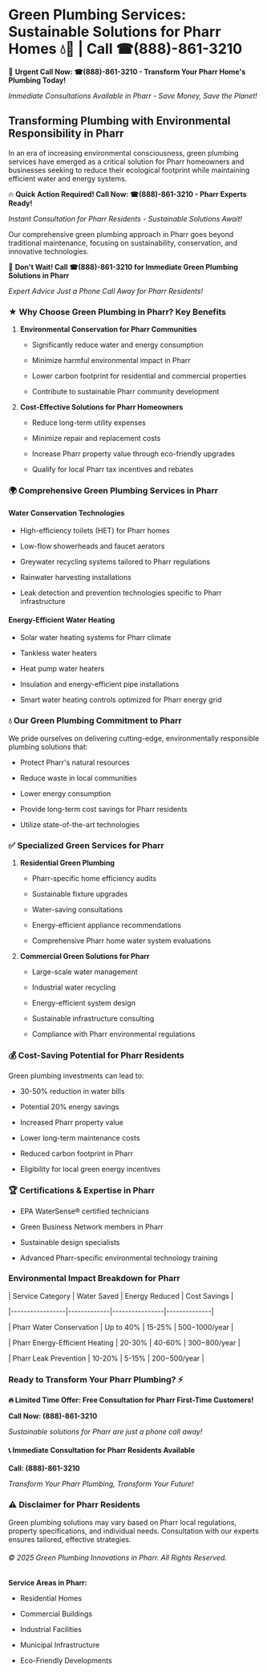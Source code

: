 # Green Plumbing Services: Sustainable Solutions for Pharr Homes 💧🌿 | Call ☎(888)-861-3210

🚨 **Urgent Call Now: ☎(888)-861-3210 - Transform Your Pharr Home's Plumbing Today!**
*Immediate Consultations Available in Pharr - Save Money, Save the Planet!*

## Transforming Plumbing with Environmental Responsibility in Pharr

In an era of increasing environmental consciousness, green plumbing services have emerged as a critical solution for Pharr homeowners and businesses seeking to reduce their ecological footprint while maintaining efficient water and energy systems. 

🔥 **Quick Action Required! Call Now: ☎(888)-861-3210 - Pharr Experts Ready!**
*Instant Consultation for Pharr Residents - Sustainable Solutions Await!*

Our comprehensive green plumbing approach in Pharr goes beyond traditional maintenance, focusing on sustainability, conservation, and innovative technologies.

🚨 **Don't Wait! Call ☎(888)-861-3210 for Immediate Green Plumbing Solutions in Pharr**
*Expert Advice Just a Phone Call Away for Pharr Residents!*

### ★ Why Choose Green Plumbing in Pharr? Key Benefits

1. **Environmental Conservation for Pharr Communities** 
   - Significantly reduce water and energy consumption
   - Minimize harmful environmental impact in Pharr
   - Lower carbon footprint for residential and commercial properties
   - Contribute to sustainable Pharr community development

2. **Cost-Effective Solutions for Pharr Homeowners** 
   - Reduce long-term utility expenses
   - Minimize repair and replacement costs
   - Increase Pharr property value through eco-friendly upgrades
   - Qualify for local Pharr tax incentives and rebates

### 🌍 Comprehensive Green Plumbing Services in Pharr

#### Water Conservation Technologies
- High-efficiency toilets (HET) for Pharr homes
- Low-flow showerheads and faucet aerators
- Greywater recycling systems tailored to Pharr regulations
- Rainwater harvesting installations
- Leak detection and prevention technologies specific to Pharr infrastructure

#### Energy-Efficient Water Heating
- Solar water heating systems for Pharr climate
- Tankless water heaters
- Heat pump water heaters
- Insulation and energy-efficient pipe installations
- Smart water heating controls optimized for Pharr energy grid

### 💧 Our Green Plumbing Commitment to Pharr

We pride ourselves on delivering cutting-edge, environmentally responsible plumbing solutions that:
- Protect Pharr's natural resources
- Reduce waste in local communities
- Lower energy consumption
- Provide long-term cost savings for Pharr residents
- Utilize state-of-the-art technologies

### ✅ Specialized Green Services for Pharr

1. **Residential Green Plumbing**
   - Pharr-specific home efficiency audits
   - Sustainable fixture upgrades
   - Water-saving consultations
   - Energy-efficient appliance recommendations
   - Comprehensive Pharr home water system evaluations

2. **Commercial Green Solutions for Pharr**
   - Large-scale water management
   - Industrial water recycling
   - Energy-efficient system design
   - Sustainable infrastructure consulting
   - Compliance with Pharr environmental regulations

### 💰 Cost-Saving Potential for Pharr Residents

Green plumbing investments can lead to:
- 30-50% reduction in water bills
- Potential 20% energy savings
- Increased Pharr property value
- Lower long-term maintenance costs
- Reduced carbon footprint in Pharr
- Eligibility for local green energy incentives

### 🏆 Certifications & Expertise in Pharr

- EPA WaterSense® certified technicians
- Green Business Network members in Pharr
- Sustainable design specialists
- Advanced Pharr-specific environmental technology training

### Environmental Impact Breakdown for Pharr

| Service Category | Water Saved | Energy Reduced | Cost Savings |
|-----------------|-------------|----------------|--------------|
| Pharr Water Conservation | Up to 40% | 15-25% | $500-$1000/year |
| Pharr Energy-Efficient Heating | 20-30% | 40-60% | $300-$800/year |
| Pharr Leak Prevention | 10-20% | 5-15% | $200-$500/year |

### Ready to Transform Your Pharr Plumbing? ⚡

**🔥 Limited Time Offer: Free Consultation for Pharr First-Time Customers!**

**Call Now: (888)-861-3210**
*Sustainable solutions for Pharr are just a phone call away!*

#### 📞 Immediate Consultation for Pharr Residents Available

**Call: (888)-861-3210**
*Transform Your Pharr Plumbing, Transform Your Future!*

### ⚠️ Disclaimer for Pharr Residents

Green plumbing solutions may vary based on Pharr local regulations, property specifications, and individual needs. Consultation with our experts ensures tailored, effective strategies.

###### © 2025 Green Plumbing Innovations in Pharr. All Rights Reserved.

**Service Areas in Pharr:** 
- Residential Homes
- Commercial Buildings
- Industrial Facilities
- Municipal Infrastructure
- Eco-Friendly Developments